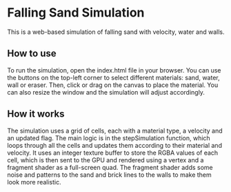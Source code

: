 # Falling Sand Simulation
This is a web-based simulation of falling sand with velocity, water and walls. 

## How to use
To run the simulation, open the index.html file in your browser. You can use the buttons on the top-left corner to select different materials: sand, water, wall or eraser. Then, click or drag on the canvas to place the material. You can also resize the window and the simulation will adjust accordingly.

## How it works
The simulation uses a grid of cells, each with a material type, a velocity and an updated flag. The main logic is in the stepSimulation function, which loops through all the cells and updates them according to their material and velocity. It uses an integer texture buffer to store the RGBA values of each cell, which is then sent to the GPU and rendered using a vertex and a fragment shader as a full-screen quad. The fragment shader adds some noise and patterns to the sand and brick lines to the walls to make them look more realistic.
